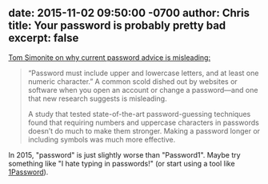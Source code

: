 date: 2015-11-02 09:50:00 -0700
author: Chris
title: Your password is probably pretty bad
excerpt: false
----

[Tom Simonite on why current password advice is misleading:](http://www.technologyreview.com/news/542576/youve-been-misled-about-what-makes-a-good-password/)

> “Password must include upper and lowercase letters, and at least one numeric character.” A common scold dished out by websites or software when you open an account or change a password—and one that new research suggests is misleading.
> 
> A study that tested state-of-the-art password-guessing techniques found that requiring numbers and uppercase characters in passwords doesn’t do much to make them stronger. Making a password longer or including symbols was much more effective.

In 2015, "password" is just slightly worse than "Password1". Maybe try something like "I hate typing in passwords!" (or start using a tool like [1Password](https://agilebits.com/onepassword)).

